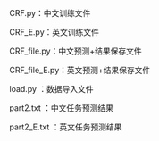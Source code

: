CRF.py：中文训练文件

CRF_E.py：英文训练文件

CRF_file.py：中文预测+结果保存文件

CRF_file_E.py：英文预测+结果保存文件

load.py ：数据导入文件

part2.txt ：中文任务预测结果

part2_E.txt ：英文任务预测结果